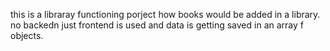 this is a libraray functioning porject how books would be added in a library.
no backedn just frontend is used and data is getting saved in an array f objects.
